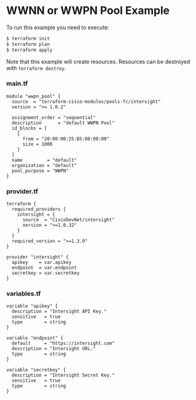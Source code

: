 <!-- BEGIN_TF_DOCS -->
# WWNN or WWPN Pool Example

To run this example you need to execute:

```bash
$ terraform init
$ terraform plan
$ terraform apply
```

Note that this example will create resources. Resources can be destroyed with `terraform destroy`.

### main.tf
```hcl
module "wwpn_pool" {
  source  = "terraform-cisco-modules/pools-fc/intersight"
  version = ">= 1.0.2"

  assignment_order = "sequential"
  description      = "default WWPN Pool"
  id_blocks = [
    {
      from = "20:00:00:25:B5:00:00:00"
      size = 1000
    }
  ]
  name         = "default"
  organization = "default"
  pool_purpose = "WWPN"
}

```

### provider.tf
```hcl
terraform {
  required_providers {
    intersight = {
      source  = "CiscoDevNet/intersight"
      version = ">=1.0.32"
    }
  }
  required_version = ">=1.3.0"
}

provider "intersight" {
  apikey    = var.apikey
  endpoint  = var.endpoint
  secretkey = var.secretkey
}
```

### variables.tf
```hcl
variable "apikey" {
  description = "Intersight API Key."
  sensitive   = true
  type        = string
}

variable "endpoint" {
  default     = "https://intersight.com"
  description = "Intersight URL."
  type        = string
}

variable "secretkey" {
  description = "Intersight Secret Key."
  sensitive   = true
  type        = string
}
```
<!-- END_TF_DOCS -->